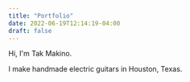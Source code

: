 ```yaml
---
title: "Portfolio"
date: 2022-06-19T12:14:19-04:00
draft: false
---
```


Hi, I'm Tak Makino. 

I make handmade electric guitars in Houston, Texas.

